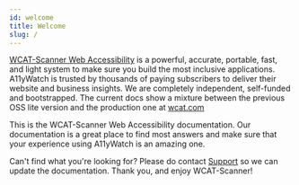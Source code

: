 ```yaml
---
id: welcome
title: Welcome
slug: /
---
```


[WCAT-Scanner Web Accessibility](https://wcat.dev) is a powerful, accurate, portable, fast, and light system to make sure you build the most inclusive applications. A11yWatch is trusted by thousands of paying subscribers to deliver their website and business insights. We are completely independent, self-funded and bootstrapped. The current docs show a mixture between the previous OSS lite version and the production one at [wcat.com](https://a11ywatch.com)

This is the WCAT-Scanner Web Accessibility documentation. Our documentation is a great place to find most answers and make sure that your experience using A11yWatch is an amazing one.

Can't find what you're looking for? Please do contact <a href="mailto:support@wcat.dev">Support</a> so we can update the documentation. Thank you, and enjoy WCAT-Scanner!
